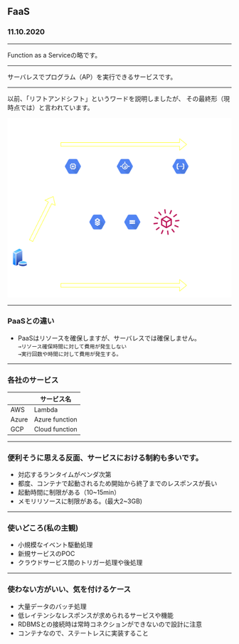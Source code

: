 ## FaaS
### 11.10.2020    

---

Function as a Serviceの略です。

---

サーバレスでプログラム（AP）を実行できるサービスです。

---

以前、「リフトアンドシフト」というワードを説明しましたが、
その最終形（現時点では）と言われています。

>>>

![liftandshift](./img/liftshift.png)

---

### PaaSとの違い
- PaaSはリソースを確保しますが、サーバレスでは確保しません。<br>
`→リソース確保時間に対して費用が発生しない`<br>
`→実行回数や時間に対して費用が発生する。`

---

### 各社のサービス
|    |  サービス名  |
| ---- | ---- |
|  AWS  |  Lambda  |
|  Azure  |  Azure function  |
| GCP | Cloud function |

---

### 便利そうに思える反面、サービスにおける制約も多いです。
- 対応するランタイムがベンダ次第
- 都度、コンテナで起動されるため開始から終了までのレスポンスが長い
- 起動時間に制限がある（10~15min）
- メモリリソースに制限がある。(最大2~3GB)

---

### 使いどころ(私の主観)
- 小規模なイベント駆動処理
- 新規サービスのPOC
- クラウドサービス間のトリガー処理や後処理

---

### 使わない方がいい、気を付けるケース
- 大量データのバッチ処理
- 低レイテンシなレスポンスが求められるサービスや機能
- RDBMSとの接続時は常時コネクションができないので設計に注意
- コンテナなので、ステートレスに実装すること

